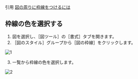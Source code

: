 引用 [図の周りに枠線をつけるには](https://www.wanichan.com/pc/excel/2016/5/34.html)<br/>

## 枠線の色を選択する

1. 図を選択し、［図ツール］の［書式］タブを開きます。<br/>
2. ［図のスタイル］グループから［図の枠線］をクリックします。<br/>

![1](https://www.wanichan.com/pc/excel/2016/5/images/34-1.png) <br/>

3. 一覧から枠線の色を選択します。

![2](https://www.wanichan.com/pc/excel/2016/5/images/34-2.png) <br/>
